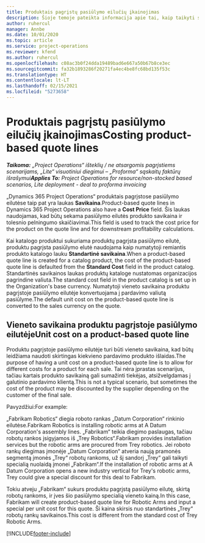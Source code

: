```yaml
---
title: Produktais pagrįstų pasiūlymo eilučių įkainojimas
description: Šioje temoje pateikta informacija apie tai, kaip taikyti savikainą produktu pagrįstai pasiūlymo eilutei.
author: ruhercul
manager: Annbe
ms.date: 10/01/2020
ms.topic: article
ms.service: project-operations
ms.reviewer: kfend
ms.author: ruhercul
ms.openlocfilehash: c08ac3b0f24dda19489bad6e667a50b67b8ce3ec
ms.sourcegitcommit: fa32b1893286f20271fa4ec4be8fc68bd135f53c
ms.translationtype: HT
ms.contentlocale: lt-LT
ms.lasthandoff: 02/15/2021
ms.locfileid: "5273658"
---
```

# <a name="costing-product-based-quote-lines"></a><span data-ttu-id="a20b0-103">Produktais pagrįstų pasiūlymo eilučių įkainojimas</span><span class="sxs-lookup"><span data-stu-id="a20b0-103">Costing product-based quote lines</span></span>

<span data-ttu-id="a20b0-104">_**Taikoma:** „Project Operations“ išteklių / ne atsargomis pagrįstiems scenarijams, „Lite“ visuotiniui diegimui – „Proforma“ sąskaitų faktūrų išrašymui_</span><span class="sxs-lookup"><span data-stu-id="a20b0-104">_**Applies To:** Project Operations for resource/non-stocked based scenarios, Lite deployment - deal to proforma invoicing_</span></span>


<span data-ttu-id="a20b0-105">„Dynamics 365 Project Operations“ produktais pagrįstose pasiūlymo eilutėse taip pat yra laukas **Savikaina**.</span><span class="sxs-lookup"><span data-stu-id="a20b0-105">Product-based quote lines in Dynamics 365 Project Operations also have a **Cost Price** field.</span></span> <span data-ttu-id="a20b0-106">Šis laukas naudojamas, kad būtų sekama pasiūlymo eilutės produkto savikaina ir tolesnio pelningumo skaičiavimai.</span><span class="sxs-lookup"><span data-stu-id="a20b0-106">This field is used to track the cost price for the product on the quote line and for downstream profitability calculations.</span></span>

<span data-ttu-id="a20b0-107">Kai katalogo produktui sukuriama produktų pagrįsta pasiūlymo eilutė, produktu pagrįsta pasiūlymo elutė naudojama kaip numatytoji remiantis produkto katalogo lauku **Standartinė savikaina**.</span><span class="sxs-lookup"><span data-stu-id="a20b0-107">When a product-based quote line is created for a catalog product, the cost of the product-based quote line is defaulted from the **Standard Cost** field in the product catalog.</span></span> <span data-ttu-id="a20b0-108">Standartinės savikainos laukas produktų kataloge nustatomas organizacijos pagrindine valiuta.</span><span class="sxs-lookup"><span data-stu-id="a20b0-108">The standard cost field in the product catalog is set up in the Organization's base currency.</span></span> <span data-ttu-id="a20b0-109">Numatytoji vieneto savikaina produktu pagrįstoje pasiūlymo eilutėje konvertuojama į pardavimo valiutą pasiūlyme.</span><span class="sxs-lookup"><span data-stu-id="a20b0-109">The default unit cost on the product-based quote line is converted to the sales currency on the quote.</span></span>

## <a name="unit-cost-on-a-product-based-quote-line"></a><span data-ttu-id="a20b0-110">Vieneto savikaina produktu pagrįstoje pasiūlymo eilutėje</span><span class="sxs-lookup"><span data-stu-id="a20b0-110">Unit cost on a product-based quote line</span></span>

<span data-ttu-id="a20b0-111">Produktu pagrįstoje pasiūlymo eilutėje turi būti vieneto savikaina, kad būtų leidžiama naudoti skirtingas kiekvieno pardavimo produkto išlaidas.</span><span class="sxs-lookup"><span data-stu-id="a20b0-111">The purpose of having a unit cost on a product-based quote line is to allow for different costs for a product for each sale.</span></span> <span data-ttu-id="a20b0-112">Tai nėra įprastas scenarijus, tačiau kartais produkto savikainą gali sumažinti tiekėjas, atsižvelgdamas į galutinio pardavimo klientą.</span><span class="sxs-lookup"><span data-stu-id="a20b0-112">This is not a typical scenario, but sometimes the cost of the product may be discounted by the supplier depending on the customer of the final sale.</span></span>

<span data-ttu-id="a20b0-113">Pavyzdžiui:</span><span class="sxs-lookup"><span data-stu-id="a20b0-113">For example:</span></span>

<span data-ttu-id="a20b0-114">„Fabrikam Robotics“ diegia roboto rankas „Datum Corporation“ rinkinio eilutėse.</span><span class="sxs-lookup"><span data-stu-id="a20b0-114">Fabrikam Robotics is installing robotic arms at A Datum Corporation's assembly lines.</span></span> <span data-ttu-id="a20b0-115">„Fabrikam“ teikia diegimo paslaugas, tačiau robotų rankos įsigyjamos iš „Trey Robotics“.</span><span class="sxs-lookup"><span data-stu-id="a20b0-115">Fabrikam provides installation services but the robotic arms are procured from Trey robotics.</span></span> <span data-ttu-id="a20b0-116">Jei roboto rankų diegimas įmonėje „Datum Corporation“ atveria naują pramonės segmentą įmonės „Trey“ robotų rankoms, už šį sandorį „Trey“ gali taikyti specialią nuolaidą įmonei „Fabrikam“.</span><span class="sxs-lookup"><span data-stu-id="a20b0-116">If the installation of robotic arms at A Datum Corporation opens a new industry vertical for Trey's robotic arms, Trey could give a special discount for this deal to Fabrikam.</span></span>

<span data-ttu-id="a20b0-117">Tokiu atveju „Fabrikam“ sukurs produktu pagrįstą pasiūlymo eilutę, skirtą robotų rankoms, ir įves šio pasiūlymo specialią vieneto kainą.</span><span class="sxs-lookup"><span data-stu-id="a20b0-117">In this case, Fabrikam will create product-based quote line for Robotic Arms and input a special per unit cost for this quote.</span></span> <span data-ttu-id="a20b0-118">Ši kaina skirsis nuo standartinės „Trey“ robotų rankų savikainos.</span><span class="sxs-lookup"><span data-stu-id="a20b0-118">This cost is different from the standard cost of Trey Robotic Arms.</span></span>


[!INCLUDE[footer-include](../../includes/footer-banner.md)]
